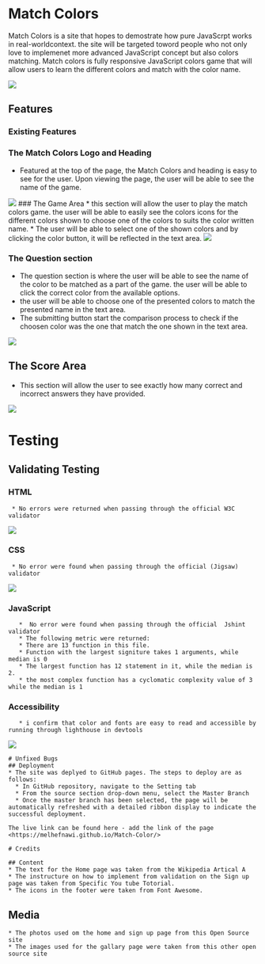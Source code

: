 # Match Colors 

Match Colors is a site that hopes to demostrate how pure JavaScrpt works in real-worldcontext. the site will be targeted toword people who not only love to implemenet more advanced JavaScript concept but also colors matching. Match colors is fully responsive JavaScript colors game that will allow users to learn the different colors and match with the color name.

<img src ="assets/images/5.JPG">

## Features
### Existing Features
### The Match Colors Logo and Heading
  * Featured at the top of the page, the Match Colors and heading is easy to see for the user. Upon viewing the page, the user will be able to see the name of the game.

   <img src = "assets/images/1.JPG">
### The Game Area
   * this section will allow the user to play the match colors game. the user will be able to easily see the colors icons for the different colors shown  to choose one of the colors to suits the color written name. 
   * The user will be able to select one of the shown colors and by clicking the color button, it will be reflected in the text area. 
 
  <img src = "assets/images/6.JPG">

  
  ### The Question section 

  * The question section is where the user will be able to see the name of the color to be matched as a part of the game. the user will be able to click the correct color from the available options.
  * the user will be able to choose one of the presented colors to match the presented name in the text area. 
  * The submitting button start the comparison process to check if the choosen color was the one that match the one shown in the text area.

   <img src = "assets/images/7.JPG">

  ## The Score Area
  * This section will allow the user to see exactly how many correct and incorrect answers they have provided. 
 
  <img src = "assets/images/8.JPG">
  
  # Testing 

  ## Validating Testing 
  
  ### HTML
     * No errors were returned when passing through the official W3C validator 
   <img src = "assets/images/10.JPG">

   ### CSS
  
     * No error were found when passing through the official (Jigsaw) validator
      
  <img src = "assets/images/9.JPG">

   ### JavaScript 
       *  No error were found when passing through the official  Jshint validator 
       * The following metric were returned:
       * There are 13 function in this file.
       * Function with the largest signiture takes 1 arguments, while median is 0
       * The largest function has 12 statement in it, while the median is 2.
       * the most complex function has a cyclomatic complexity value of 3 while the median is 1 
   ### Accessibility 
       * i confirm that color and fonts are easy to read and accessible by running through lighthouse in devtools
        
  <img src ="assets/images/11.JPG"> 

    # Unfixed Bugs
    ## Deployment 
    * The site was deplyed to GitHub pages. The steps to deploy are as follows:
      * In GitHub repository, navigate to the Setting tab
      * From the source section drop-down menu, select the Master Branch
      * Once the master branch has been selected, the page will be automatically refreshed with a detailed ribbon display to indicate the successful deployment. 
  
    The live link can be found here - add the link of the page <https://melhefnawi.github.io/Match-Color/>
    
    # Credits
    
    ## Content 
    * The text for the Home page was taken from the Wikipedia Artical A
    * The instructure on how to implement from validation on the Sign up page was taken from Specific You tube Totorial.
    * The icons in the footer were taken from Font Awesome.
  ## Media
    * The photos used om the home and sign up page from this Open Source site
    * The images used for the gallary page were taken from this other open source site 
    
   